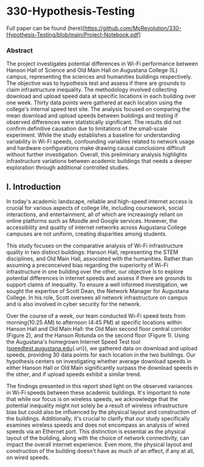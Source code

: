 # 330-Hypothesis-Testing

Full paper can be found (here)[https://github.com/MoRevolution/330-Hypothesis-Testing/blob/main/Project-Notebook.pdf]
### Abstract

The project investigates potential differences in Wi-Fi performance between Hanson Hall of Science and Old Main Hall on Augustana College (IL) campus, representing the sciences and humanities buildings respectively. The objective was to hypothesis test and assess if there are grounds to claim infrastructure inequality. The methodology involved collecting download and upload speed data at specific locations in each building over one week. Thirty data points were gathered at each location using the college's internal speed test site. The analysis focused on comparing the mean download and upload speeds between buildings and testing if observed differences were statistically significant. The results did not confirm definitive causation due to limitations of the small-scale experiment. While the study establishes a baseline for understanding variability in Wi-Fi speeds, confounding variables related to network usage and hardware configurations make drawing causal conclusions difficult without further investigation. Overall, this preliminary analysis highlights infrastructure variations between academic buildings that needs a deeper exploration through additional controlled studies.

## I. Introduction

In today's academic landscape, reliable and high-speed internet access is crucial for various aspects of college life, including coursework, social interactions, and entertainment, all of which are increasingly reliant on online platforms such as Moodle and Google services. However, the accessibility and quality of internet networks across Augustana College campuses are not uniform, creating disparities among students.

This study focuses on the comparative analysis of Wi-Fi infrastructure quality in two distinct buildings: Hanson Hall, representing the STEM disciplines, and Old Main Hall, associated with the humanities. Rather than assuming a preconceived bias regarding the superiority of Wi-Fi infrastructure in one building over the other, our objective is to explore potential differences in internet speeds and assess if there are grounds to support claims of inequality. To ensure a well informed investigation, we sought the expertise of Scott Dean, the Network Manager for Augustana College. In his role, Scott oversees all network infrastructure on campus and is also involved in cyber security for the network.

Over the course of a week, our team conducted Wi-Fi speed tests from morning(10:25 AM) to afternoon (4:45 PM) at specific locations within Hanson Hall and Old Main Hall: the Old Main second floor central corridor (Figure 2), and the Hanson Rotunda on the second floor (Figure 1). Using the Augustana's homegrown Internet Speed Test tool ([speedtest.augustana.edu](speedtest.augustana.edu){.uri}), we gathered data on download and upload speeds, providing 30 data points for each location in the two buildings. Our hypothesis centers on investigating whether average download speeds in either Hanson Hall or Old Main significantly surpass the download speeds in the other, and if upload speeds exhibit a similar trend.

The findings presented in this report shed light on the observed variances in Wi-Fi speeds between these academic buildings. It's important to note that while our focus is on wireless speeds, we acknowledge that the potential inequality might not solely be a result of wireless infrastructure bias but could also be influenced by the physical layout and construction of the buildings. Additionally, it's crucial to clarify that our study specifically examines wireless speeds and does not encompass an analysis of wired speeds via an Ethernet port. This distinction is essential as the physical layout of the building, along with the choice of network connectivity, can impact the overall internet experience. Even more, the physical layout and construction of the building doesn't have as much of an effect, if any at all, on wired speeds.
